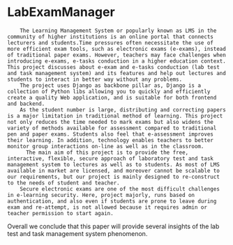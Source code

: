 # LabExamManager

        The Learning Management System or popularly known as LMS in the community of higher institutions is an online portal that connects lecturers and students.Time pressures often necessitate the use of more efficient exam tools, such as electronic exams (e-exams), instead of traditional paper exams. However, teachers may face challenges when introducing e-exams, e-tasks conduction in a higher education context. This project discusses about e-exam and e-tasks conduction (lab test and task management system) and its features and help out lectures and students to interact in better way without any problems.
        The project uses Django as backbone pillar as, Django is a collection of Python libs allowing you to quickly and efficiently create a quality Web application, and is suitable for both frontend and backend.
        As the student number is large, distributing and correcting papers is a major limitation in traditional method of learning. This project not only reduces the time needed to mark exams but also widens the variety of methods available for assessment compared to traditional pen and paper exams. Students also feel that e-assessment improves their learning. In addition, technology enables teachers to better monitor group interactions on-line as well as in the classroom.
	      The main aim of this project is to provide the free, interactive, flexible, secure approach of laboratory test and task management system to lectures as well as to students. As most of LMS available in market are licensed, and moreover cannot be scalable to our requirements, but our project is mainly designed to re-construct to the needs of student and teacher.
        Secure electronic exams are one of the most difficult challenges in e-learning security. Here, project majorly, runs based on authentication, and also even if students are prone to leave during exam and re-attempt, is not allowed because it requires admin or teacher permission to start again.
Overall we conclude that this paper will provide several insights of the lab test and task management system phenomenon.

